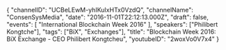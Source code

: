 {
    "channelID": "UCBeLEwM-yhIKuIxHTx0VzdQ",
    "channelName": "ConsenSysMedia",
    "date": "2016-11-01T22:12:13.000Z",
    "draft": false,
    "events": [
        "International Blockchain Week 2016"
    ],
    "speakers": ["Philibert Kongtche"],
    "tags": ["BiX", "Exchanges"],
    "title": "Blockchain Week 2016: BiX Exchange - CEO Philibert Kongtcheu",
    "youtubeID": "2woxVo0V7x4"
}
